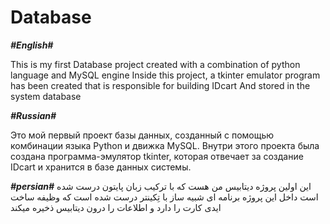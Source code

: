 # **Database**


**_#English#_**

This is my first Database project created with a combination of python language and MySQL engine
Inside this project, a tkinter emulator program has been created that is responsible for building IDcart And stored in the system database


**_#Russian#_**

Это мой первый проект базы данных, созданный с помощью комбинации языка Python и движка MySQL.
Внутри этого проекта была создана программа-эмулятор tkinter, которая отвечает за создание IDcart и хранится в базе данных системы.


**_#persian#_**
این اولین پروژه دیتابیس من هست که با ترکیب زبان پایتون درست شده است
داخل این پروژه برنامه ای شبیه ساز با تِکینتر درست شده است که وظیفه ساخت ایدی کارت را دارد و اطلاعات را درون دیتابیس ذخیره میکند
